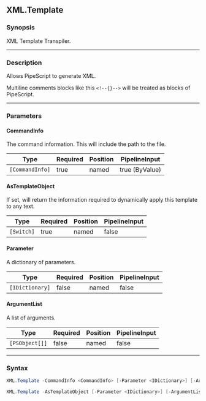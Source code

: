 XML.Template
------------




### Synopsis
XML Template Transpiler.



---


### Description

Allows PipeScript to generate XML.

Multiline comments blocks like this ```<!--{}-->``` will be treated as blocks of PipeScript.



---


### Parameters
#### **CommandInfo**

The command information.  This will include the path to the file.






|Type           |Required|Position|PipelineInput |
|---------------|--------|--------|--------------|
|`[CommandInfo]`|true    |named   |true (ByValue)|



#### **AsTemplateObject**

If set, will return the information required to dynamically apply this template to any text.






|Type      |Required|Position|PipelineInput|
|----------|--------|--------|-------------|
|`[Switch]`|true    |named   |false        |



#### **Parameter**

A dictionary of parameters.






|Type           |Required|Position|PipelineInput|
|---------------|--------|--------|-------------|
|`[IDictionary]`|false   |named   |false        |



#### **ArgumentList**

A list of arguments.






|Type          |Required|Position|PipelineInput|
|--------------|--------|--------|-------------|
|`[PSObject[]]`|false   |named   |false        |





---


### Syntax
```PowerShell
XML.Template -CommandInfo <CommandInfo> [-Parameter <IDictionary>] [-ArgumentList <PSObject[]>] [<CommonParameters>]
```
```PowerShell
XML.Template -AsTemplateObject [-Parameter <IDictionary>] [-ArgumentList <PSObject[]>] [<CommonParameters>]
```
